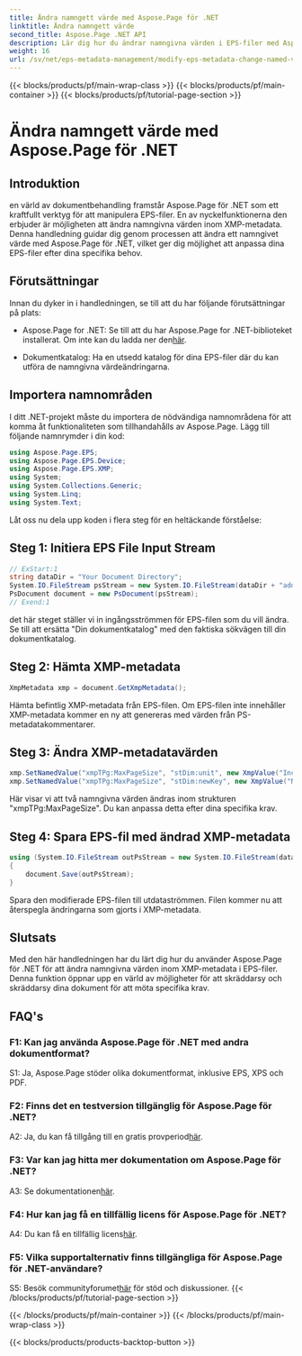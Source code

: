 ```yaml
---
title: Ändra namngett värde med Aspose.Page för .NET
linktitle: Ändra namngett värde
second_title: Aspose.Page .NET API
description: Lär dig hur du ändrar namngivna värden i EPS-filer med Aspose.Page för .NET. Anpassa XMP-metadata utan ansträngning för skräddarsydd dokumentbehandling.
weight: 16
url: /sv/net/eps-metadata-management/modify-eps-metadata-change-named-value/
---
```


{{< blocks/products/pf/main-wrap-class >}}
{{< blocks/products/pf/main-container >}}
{{< blocks/products/pf/tutorial-page-section >}}

# Ändra namngett värde med Aspose.Page för .NET

## Introduktion

en värld av dokumentbehandling framstår Aspose.Page för .NET som ett kraftfullt verktyg för att manipulera EPS-filer. En av nyckelfunktionerna den erbjuder är möjligheten att ändra namngivna värden inom XMP-metadata. Denna handledning guidar dig genom processen att ändra ett namngivet värde med Aspose.Page för .NET, vilket ger dig möjlighet att anpassa dina EPS-filer efter dina specifika behov.

## Förutsättningar

Innan du dyker in i handledningen, se till att du har följande förutsättningar på plats:

-  Aspose.Page for .NET: Se till att du har Aspose.Page for .NET-biblioteket installerat. Om inte kan du ladda ner den[här](https://releases.aspose.com/page/net/).

- Dokumentkatalog: Ha en utsedd katalog för dina EPS-filer där du kan utföra de namngivna värdeändringarna.

## Importera namnområden

I ditt .NET-projekt måste du importera de nödvändiga namnområdena för att komma åt funktionaliteten som tillhandahålls av Aspose.Page. Lägg till följande namnrymder i din kod:

```csharp
using Aspose.Page.EPS;
using Aspose.Page.EPS.Device;
using Aspose.Page.EPS.XMP;
using System;
using System.Collections.Generic;
using System.Linq;
using System.Text;
```

Låt oss nu dela upp koden i flera steg för en heltäckande förståelse:

## Steg 1: Initiera EPS File Input Stream

```csharp
// ExStart:1
string dataDir = "Your Document Directory";
System.IO.FileStream psStream = new System.IO.FileStream(dataDir + "add_named_value_input.eps", System.IO.FileMode.Open, System.IO.FileAccess.Read);
PsDocument document = new PsDocument(psStream);
// Exend:1
```

det här steget ställer vi in ingångsströmmen för EPS-filen som du vill ändra. Se till att ersätta "Din dokumentkatalog" med den faktiska sökvägen till din dokumentkatalog.

## Steg 2: Hämta XMP-metadata

```csharp
XmpMetadata xmp = document.GetXmpMetadata();
```

Hämta befintlig XMP-metadata från EPS-filen. Om EPS-filen inte innehåller XMP-metadata kommer en ny att genereras med värden från PS-metadatakommentarer.

## Steg 3: Ändra XMP-metadatavärden

```csharp
xmp.SetNamedValue("xmpTPg:MaxPageSize", "stDim:unit", new XmpValue("Inches"));
xmp.SetNamedValue("xmpTPg:MaxPageSize", "stDim:newKey", new XmpValue("NewValue"));
```

Här visar vi att två namngivna värden ändras inom strukturen "xmpTPg:MaxPageSize". Du kan anpassa detta efter dina specifika krav.

## Steg 4: Spara EPS-fil med ändrad XMP-metadata

```csharp
using (System.IO.FileStream outPsStream = new System.IO.FileStream(dataDir + "change_named_value_output.eps", System.IO.FileMode.Create, System.IO.FileAccess.Write))
{
    document.Save(outPsStream);
}
```

Spara den modifierade EPS-filen till utdataströmmen. Filen kommer nu att återspegla ändringarna som gjorts i XMP-metadata.

## Slutsats

Med den här handledningen har du lärt dig hur du använder Aspose.Page för .NET för att ändra namngivna värden inom XMP-metadata i EPS-filer. Denna funktion öppnar upp en värld av möjligheter för att skräddarsy och skräddarsy dina dokument för att möta specifika krav.

## FAQ's

### F1: Kan jag använda Aspose.Page för .NET med andra dokumentformat?

S1: Ja, Aspose.Page stöder olika dokumentformat, inklusive EPS, XPS och PDF.

### F2: Finns det en testversion tillgänglig för Aspose.Page för .NET?

 A2: Ja, du kan få tillgång till en gratis provperiod[här](https://releases.aspose.com/).

### F3: Var kan jag hitta mer dokumentation om Aspose.Page för .NET?

 A3: Se dokumentationen[här](https://reference.aspose.com/page/net/).

### F4: Hur kan jag få en tillfällig licens för Aspose.Page för .NET?

 A4: Du kan få en tillfällig licens[här](https://purchase.aspose.com/temporary-license/).

### F5: Vilka supportalternativ finns tillgängliga för Aspose.Page för .NET-användare?

 S5: Besök communityforumet[här](https://forum.aspose.com/c/page/39) för stöd och diskussioner.
{{< /blocks/products/pf/tutorial-page-section >}}

{{< /blocks/products/pf/main-container >}}
{{< /blocks/products/pf/main-wrap-class >}}

{{< blocks/products/products-backtop-button >}}
